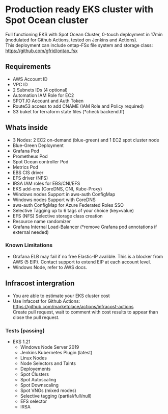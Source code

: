 # Production ready EKS cluster with Spot Ocean cluster

Full functioning EKS with Spot Ocean Cluster, 0-touch deployment in 17min
(modulated for Github Actions, tested on Jenkins and Actions).<br>
This deployment can include ontap-FSx file system and storage class:
https://github.com/gfrid/ontap_fsx

Requirements
-
- AWS Account ID
- VPC ID
- 2 Subnets IDs (4 optional)
- Automation IAM Role for EC2
- SPOT.IO Account and Auth Token
- Route53 access to add CNAME (IAM Role and Policy required)
- S3 buket for terraform state files (*check backend.tf)

Whats inside
-
- 3 Nodes: 2 EC2 on-demand (blue-green) and 1 EC2 spot cluster node
- Blue-Green Deployment
- Grafana Pod
- Prometheus Pod
- Spot Ocean controller Pod
- Metrics Pod
- EBS CIS driver
- EFS driver (NFS)
- IRSA IAM roles for EBS/CNI/EFS
- EKS add-ons (CoreDNS, CNI, Kube-Proxy)
- Windows nodes Support in aws-auth ConfigMap
- Windows nodes Support with CoreDNS
- aws-auth ConfigMap for Azure Federated Roles SSO
- Selective Tagging up to 6 tags of your choice (key=value)
- EFS (NFS) Selective storage class creation
- Resource name randomizer
- Grafana Internal Load-Balancer (*remove Grafana pod annotations if external needed)

### Known Limitations
 - Grafana ELB may fail if no free Elastic-IP avalible. This is a blocker from AWS (5 EIP). Contact support to extend EIP at each account level.
 - Windows Node, refer to AWS docs.

## Infracost intergration
- You are able to estimate your EKS cluster cost<br> 
- Use Infacost for Github Actions: https://github.com/marketplace/actions/infracost-actions<br>
  Create pull request, wait to comment with cost results to appear than close the pull request.


### Tests (passing)
- EKS 1.21
  - Windows Node Server 2019
  - Jenkins Kubernetes Plugin (latest)
  - Linux Nodes
  - Node Selectors and Taints
  - Deployements
  - Spot Clusters
  - Spot Autoscaling
  - Spot Downscaling
  - Spot VNGs (mixed modes)
  - Selective tagging (partial/full/null)
  - EFS selector
  - IRSA


